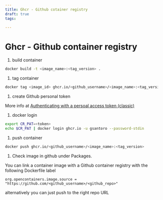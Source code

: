 ```yaml
---
title: Ghcr - Github cotainer registry
draft: true
tags: 

---
```

# Ghcr - Github container registry
1. build container

```bash
docker build -t <image_name>:<tag_version> .
```

1. tag container

```bash
docker tag <image_id> ghcr.io/<github_username>/<image_name>:<tag_version>
```

1. create Github personal token

More info at [Authenticating with a persoal access token (classic)](https://docs.github.com/en/packages/working-with-a-github-packages-registry/working-with-the-container-registry#authenticating-with-a-personal-access-token-classic)

1. docker login

```bash
export CR_PAT=<token>
echo $CR_PAT | docker login ghcr.io -u gsantoro --password-stdin
```

1. push container

```bash
docker push ghcr.io/<github_username>/<image_name>:<tag_version>
```

1. Check image in github under Packages.

You can link a container image with a Github container registry with the following Dockerfile label

```
org.opencontainers.image.source = "https://github.com/<github_username>/<github_repo>"
```

alternatively you can just push to the right repo URL